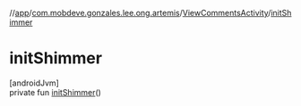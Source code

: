//[app](../../../index.md)/[com.mobdeve.gonzales.lee.ong.artemis](../index.md)/[ViewCommentsActivity](index.md)/[initShimmer](init-shimmer.md)

# initShimmer

[androidJvm]\
private fun [initShimmer](init-shimmer.md)()
